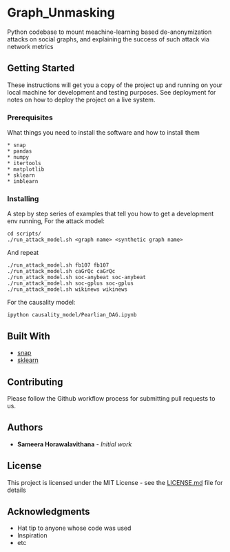 
# Graph_Unmasking

Python codebase to mount meachine-learning based de-anonymization attacks on social graphs, and explaining the success of such attack via network metrics

## Getting Started

These instructions will get you a copy of the project up and running on your local machine for development and testing purposes. See deployment for notes on how to deploy the project on a live system.

### Prerequisites

What things you need to install the software and how to install them

```
* snap
* pandas
* numpy
* itertools
* matplotlib
* sklearn
* imblearn
```

### Installing

A step by step series of examples that tell you how to get a development env running, For the attack model:


```
cd scripts/
./run_attack_model.sh <graph name> <synthetic graph name>
```

And repeat

```
./run_attack_model.sh fb107 fb107
./run_attack_model.sh caGrQc caGrQc
./run_attack_model.sh soc-anybeat soc-anybeat
./run_attack_model.sh soc-gplus soc-gplus
./run_attack_model.sh wikinews wikinews
```


For the causality model:
```
ipython causality_model/Pearlian_DAG.ipynb
```


## Built With

* [snap](https://snap.stanford.edu)
* [sklearn](https://snap.stanford.edu) 

## Contributing

Please follow the Github workflow process for submitting pull requests to us.


## Authors

* **Sameera Horawalavithana** - *Initial work*

## License

This project is licensed under the MIT License - see the [LICENSE.md](LICENSE.md) file for details

## Acknowledgments

* Hat tip to anyone whose code was used
* Inspiration
* etc

